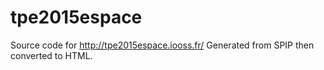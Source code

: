 # tpe2015espace
Source code for http://tpe2015espace.iooss.fr/
Generated from SPIP then converted to HTML.
